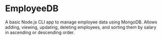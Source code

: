 # EmployeeDB
A basic Node.js CLI app to manage employee data using MongoDB. Allows adding, viewing, updating, deleting employees, and sorting them by salary in ascending or descending order.
